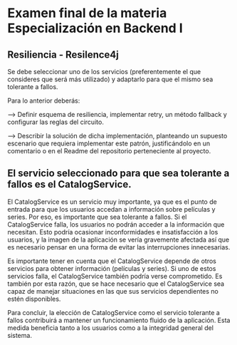 # Examen final de la materia Especialización en Backend I

## Resiliencia - Resilence4j
Se debe seleccionar uno de los servicios (preferentemente el que consideres que será más utilizado) y adaptarlo para que el mismo sea tolerante a fallos.

Para lo anterior deberás:

--> Definir esquema de resiliencia, implementar retry, un método fallback y configurar las reglas del circuito.

--> Describir la solución de dicha implementación, planteando un supuesto escenario que requiera implementar este patrón, justificándolo en un comentario o en el Readme del repositorio perteneciente al proyecto.

## El servicio seleccionado para que sea tolerante a fallos es el CatalogService.

El CatalogService es un servicio muy importante, ya que es el punto de entrada para que los usuarios accedan a información sobre películas y series. Por eso, es importante que sea tolerante
a fallos.
Si el CatalogService falla, los usuarios no podrán acceder a la información que necesitan. Esto podría ocasionar inconformidades e insatisfacción a los usuarios, y la imagen de la
aplicación se vería gravemente afectada así que es necesario pensar en una forma de evitar las interrupciones innecesarias.

Es importante tener en cuenta que el CatalogService depende de otros servicios para obtener información (películas y series). Si uno de estos servicios falla, el CatalogService también
podría verse comprometido. Es también por esta razón, que se hace necesario que el CatalogService sea capaz de manejar situaciones en las que sus servicios dependientes no estén disponibles.

Para concluir, la elección de CatalogService como el servicio tolerante a fallos contribuirá a mantener un funcionamiento fluido de la aplicación. Esta medida beneficia tanto a los usuarios
como a la integridad general del sistema.

